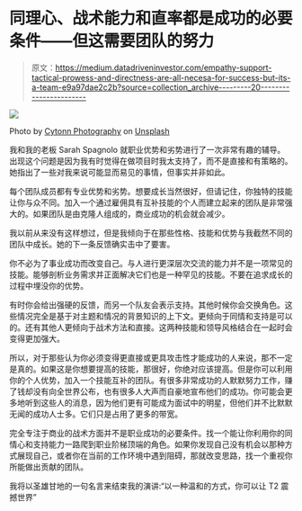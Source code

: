 # 同理心、战术能力和直率都是成功的必要条件——但这需要团队的努力

> 原文：<https://medium.datadriveninvestor.com/empathy-support-tactical-prowess-and-directness-are-all-necesa-for-success-but-its-a-team-e9a97dae2c2b?source=collection_archive---------20----------------------->

![](img/2937eb4c757be849fb3f6d804ba98c2a.png)

Photo by [Cytonn Photography](https://unsplash.com/@cytonn_photography?utm_source=unsplash&utm_medium=referral&utm_content=creditCopyText) on [Unsplash](https://unsplash.com/s/photos/shake?utm_source=unsplash&utm_medium=referral&utm_content=creditCopyText)

我和我的老板 Sarah Spagnolo 就职业优势和劣势进行了一次非常有趣的辅导。出现这个问题是因为我有时觉得在做项目时我太支持了，而不是直接和有策略的。她指出了一些对我来说可能显而易见的事情，但事实并非如此。

每个团队成员都有专业优势和劣势。想要成长当然很好，但请记住，你独特的技能让你与众不同。加入一个通过雇佣具有互补技能的个人而建立起来的团队是非常强大的。如果团队是由克隆人组成的，商业成功的机会就会减少。

我以前从来没有这样想过，但是我倾向于在那些性格、技能和优势与我截然不同的团队中成长。她的下一条反馈确实击中了要害。

你不必为了事业成功而改变自己。与人进行更深层次交流的能力并不是一项常见的技能。能够剖析业务需求并正面解决它们也是一种罕见的技能。不要在追求成长的过程中埋没你的优势。

有时你会给出强硬的反馈，而另一个队友会表示支持。其他时候你会交换角色。这些情况完全是基于对主题和情况的背景知识的上下文。更倾向于同情和支持是可以的。还有其他人更倾向于战术方法和直接。这两种技能和领导风格结合在一起时会变得更加强大。

所以，对于那些认为你必须变得更直接或更具攻击性才能成功的人来说，那不一定是真的。如果这是你想要提高的技能，那很好，你绝对应该提高。但是你可以利用你的个人优势，加入一个技能互补的团队。有很多非常成功的人默默努力工作，赚了钱却没有向全世界公布，也有很多人大声而自豪地宣布他们的成功。你可能会更多地听到这些人的消息，因为他们更有可能成为面试中的明星，但他们并不比默默无闻的成功人士多。它们只是占用了更多的带宽。

完全专注于商业的战术方面并不是职业成功的必要条件。找一个能让你利用你的同情心和支持能力一路爬到职业阶梯顶端的角色。如果你发现自己没有机会以那种方式展现自己，或者你在当前的工作环境中遇到阻碍，那就改变思路，找一个重视你所能做出贡献的团队。

我将以圣雄甘地的一句名言来结束我的演讲:“以一种温和的方式，你可以让 T2 震撼世界”